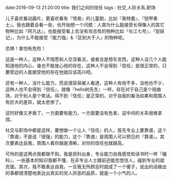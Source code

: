 date:2016-09-13 21:20:00
title: 我们之间的信任
tags : 社交,人际关系,职场

儿子喜欢看动画片，更喜欢看有『怪兽』的儿童剧，比如『奥特曼』、『铠甲勇士』。我也跟着会看一些，也开始想一个问题：人类为什么能接受长得像人的其它物种比如『阿凡达』，也能接受看上去没有攻击性的物种比如『长江七号』、『捉妖记』，为什么不能接受『能力强』&『区别大于人』的物种呢。

恐惧！害怕有危险！

这是一种人，这种人不情愿和人交流看法，或者总是想东言西，这种人没几个人能知道他的内心，谁也不能放心他的存在，这种人不会得到『信任』是很正常的，只要旁边的人能接受他的存在他就应该高兴吧。

还有一种人，没什么能力，而且很容易被人看透，这种人有他不多，没他也不少，这种人也不会得到『信任』，就像『hello树先生』一样，存在对于自己是个扭曲场，对于别人是个笑话。得不到『信任』是正常的，对于自我的看法如果和周围人有巨大的差异，就太悲惨了。

这时好像又矛盾了，一方面要有能力，一方面要没有危害，这中间的关系很难拿捏。

社交与职场中都是这样，要想做一个让人『信任』的人，首先专业上要靠谱，这个『靠谱』不是说『很强』的能力，这个『靠谱』是周围人可以预见的『靠谱』。其次要表达自我，周围人看你越是清晰，对你的信任也就越高。

可怜的是这两点我都做不到。我是民科出身，专业能力自我感觉和读书时一样『偏科』，一些基本的知识我都不懂，在非专业人士跟前还能忽悠住人，碰到专业的就完蛋。其次，我不敢表达自我，一旦我无所顾忌时就成了一个傻子，说出的话做出的事都很清楚地表达出真实的另人厌恶的品质，就是一个小气的人。
